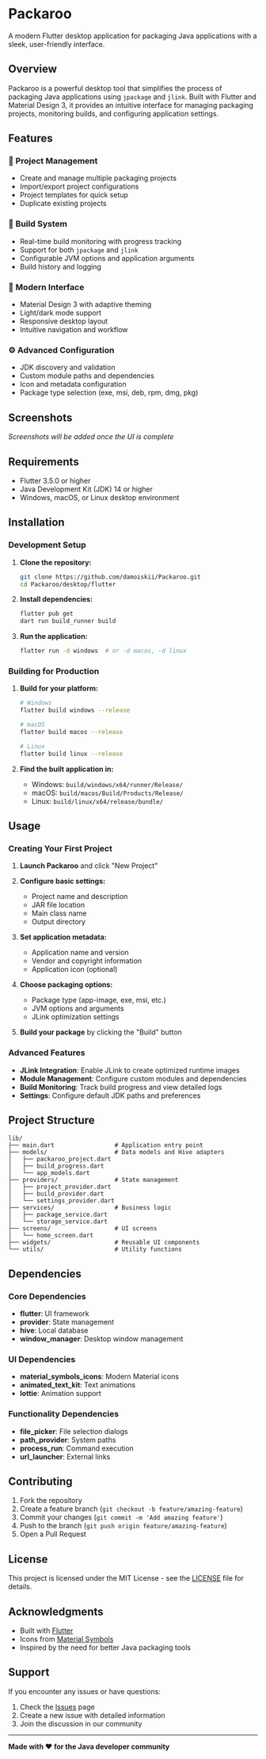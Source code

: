 # Packaroo

A modern Flutter desktop application for packaging Java applications with a sleek, user-friendly interface.

## Overview

Packaroo is a powerful desktop tool that simplifies the process of packaging Java applications using `jpackage` and `jlink`. Built with Flutter and Material Design 3, it provides an intuitive interface for managing packaging projects, monitoring builds, and configuring application settings.

## Features

### 🎯 Project Management
- Create and manage multiple packaging projects
- Import/export project configurations
- Project templates for quick setup
- Duplicate existing projects

### 🔧 Build System
- Real-time build monitoring with progress tracking
- Support for both `jpackage` and `jlink`
- Configurable JVM options and application arguments
- Build history and logging

### 🎨 Modern Interface
- Material Design 3 with adaptive theming
- Light/dark mode support
- Responsive desktop layout
- Intuitive navigation and workflow

### ⚙️ Advanced Configuration
- JDK discovery and validation
- Custom module paths and dependencies
- Icon and metadata configuration
- Package type selection (exe, msi, deb, rpm, dmg, pkg)

## Screenshots

*Screenshots will be added once the UI is complete*

## Requirements

- Flutter 3.5.0 or higher
- Java Development Kit (JDK) 14 or higher
- Windows, macOS, or Linux desktop environment

## Installation

### Development Setup

1. **Clone the repository:**
   ```bash
   git clone https://github.com/damoiskii/Packaroo.git
   cd Packaroo/desktop/flutter
   ```

2. **Install dependencies:**
   ```bash
   flutter pub get
   dart run build_runner build
   ```

3. **Run the application:**
   ```bash
   flutter run -d windows  # or -d macos, -d linux
   ```

### Building for Production

1. **Build for your platform:**
   ```bash
   # Windows
   flutter build windows --release
   
   # macOS
   flutter build macos --release
   
   # Linux
   flutter build linux --release
   ```

2. **Find the built application in:**
   - Windows: `build/windows/x64/runner/Release/`
   - macOS: `build/macos/Build/Products/Release/`
   - Linux: `build/linux/x64/release/bundle/`

## Usage

### Creating Your First Project

1. **Launch Packaroo** and click "New Project"
2. **Configure basic settings:**
   - Project name and description
   - JAR file location
   - Main class name
   - Output directory

3. **Set application metadata:**
   - Application name and version
   - Vendor and copyright information
   - Application icon (optional)

4. **Choose packaging options:**
   - Package type (app-image, exe, msi, etc.)
   - JVM options and arguments
   - JLink optimization settings

5. **Build your package** by clicking the "Build" button

### Advanced Features

- **JLink Integration**: Enable JLink to create optimized runtime images
- **Module Management**: Configure custom modules and dependencies
- **Build Monitoring**: Track build progress and view detailed logs
- **Settings**: Configure default JDK paths and preferences

## Project Structure

```
lib/
├── main.dart                 # Application entry point
├── models/                   # Data models and Hive adapters
│   ├── packaroo_project.dart
│   ├── build_progress.dart
│   └── app_models.dart
├── providers/                # State management
│   ├── project_provider.dart
│   ├── build_provider.dart
│   └── settings_provider.dart
├── services/                 # Business logic
│   ├── package_service.dart
│   └── storage_service.dart
├── screens/                  # UI screens
│   └── home_screen.dart
├── widgets/                  # Reusable UI components
└── utils/                    # Utility functions
```

## Dependencies

### Core Dependencies
- **flutter**: UI framework
- **provider**: State management
- **hive**: Local database
- **window_manager**: Desktop window management

### UI Dependencies
- **material_symbols_icons**: Modern Material icons
- **animated_text_kit**: Text animations
- **lottie**: Animation support

### Functionality Dependencies
- **file_picker**: File selection dialogs
- **path_provider**: System paths
- **process_run**: Command execution
- **url_launcher**: External links

## Contributing

1. Fork the repository
2. Create a feature branch (`git checkout -b feature/amazing-feature`)
3. Commit your changes (`git commit -m 'Add amazing feature'`)
4. Push to the branch (`git push origin feature/amazing-feature`)
5. Open a Pull Request

## License

This project is licensed under the MIT License - see the [LICENSE](LICENSE) file for details.

## Acknowledgments

- Built with [Flutter](https://flutter.dev/)
- Icons from [Material Symbols](https://fonts.google.com/icons)
- Inspired by the need for better Java packaging tools

## Support

If you encounter any issues or have questions:

1. Check the [Issues](https://github.com/damoiskii/Packaroo/issues) page
2. Create a new issue with detailed information
3. Join the discussion in our community

---

**Made with ❤️ for the Java developer community**
